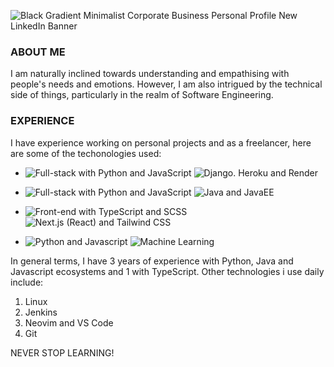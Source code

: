 
![Black Gradient Minimalist Corporate Business Personal Profile New LinkedIn Banner](https://github.com/Westy21/Westy21/assets/106932588/9208b6c9-c957-49be-8a99-e9a6fdb4f273)

<h3>ABOUT ME</h3>

I am naturally inclined towards understanding and empathising with people's needs and emotions. However, I am also intrigued by the technical side of things, particularly in the realm of Software Engineering.

<h3>EXPERIENCE</h3>

I have experience working on personal projects and as a freelancer, here are some of the techonologies used:
- <img src="https://img.shields.io/badge/Python -Full--stack-white?labelColor=black" alt="Full-stack with Python and JavaScript"> <img src="https://img.shields.io/badge/-Django -- Heroku -- Render-grey" alt="Django. Heroku and Render">

- <img src="https://img.shields.io/badge/Java (Core,Servelet,JSP) | JavaEE-Full--stack-white?labelColor=" alt="Full-stack with Python and JavaScript"> <img src="https://img.shields.io/badge/mySQL -- Docker-grey" alt="Java and JavaEE">

- <img src="https://img.shields.io/badge/T ypeScript   |  S C  S S-Front--end-white?labelColor=black" alt="Front-end with TypeScript and SCSS"> <img src="https://img.shields.io/badge/-Next.js (React) -- Tailwind CSS-grey" alt="Next.js (React) and Tailwind CSS">

- <img src="https://img.shields.io/badge/Python | Javascript--white?labelColor=black" alt="Python and Javascript"> <img src="https://img.shields.io/badge/Machine Learning -grey" alt="Machine Learning">

In general terms, I have 3 years of experience with Python, Java and Javascript ecosystems and 1 with TypeScript. Other technologies i use daily include:
1. Linux
2. Jenkins
3. Neovim and VS Code
4. Git

NEVER STOP LEARNING!

